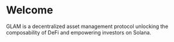 # Welcome

GLAM is a decentralized asset management protocol unlocking the composability of DeFi and empowering investors on Solana.
